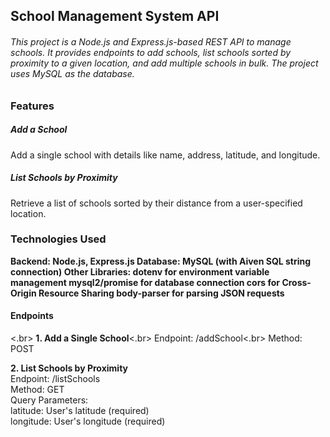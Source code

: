 <h2>School Management System API</h2>

<h6>This project is a Node.js and Express.js-based REST API to manage schools. It provides endpoints to add schools, list schools sorted by proximity to a given location, and add multiple schools in bulk. The project uses MySQL as the database.</h6>

<h3>Features</h3>
<h5>Add a School </h5>

Add a single school with details like name, address, latitude, and longitude.
<h5>List Schools by Proximity</h5>

Retrieve a list of schools sorted by their distance from a user-specified location.

<h3>Technologies Used</h3>
<b>Backend: Node.js, Express.js
Database: MySQL (with Aiven SQL string connection)
Other Libraries:
dotenv for environment variable management
mysql2/promise for database connection
cors for Cross-Origin Resource Sharing
body-parser for parsing JSON requests</b>

<h4>Endpoints</h4><.br>
<b>1. Add a Single School</b><.br>
Endpoint: /addSchool<.br>
Method: POST</br>

<b>2. List Schools by Proximity</b></br>
Endpoint: /listSchools</br>
Method: GET</br>
Query Parameters:</br>
latitude: User's latitude (required)</br>
longitude: User's longitude (required)


